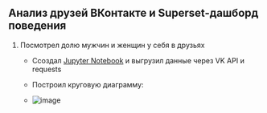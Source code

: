 ## Анализ друзей ВКонтакте и Superset-дашборд поведения
1. Посмотрел долю мужчин и женщин у себя в друзьях
   
   - Ссоздал [Jupyter Notebook](https://github.com/zinoviev-tech/superset-vk/blob/main/friends_VK.ipynb) и выгрузил данные через VK API и requests
     
   - Построил круговую диаграмму:
   - ![image](https://github.com/zinoviev-tech/superset-vk/assets/140282696/eec21a8c-4418-4a48-88ef-14d3a6386d42)
